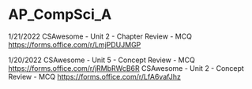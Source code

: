 # AP_CompSci_A


1/21/2022
CSAwesome - Unit 2 - Chapter Review - MCQ
https://forms.office.com/r/LmjPDUJMGP


1/20/2022
CSAwesome - Unit 5 - Concept Review - MCQ
https://forms.office.com/r/jRMbRWcB6R
CSAwesome - Unit 2 - Concept Review - MCQ
https://forms.office.com/r/LfA6vafJhz
